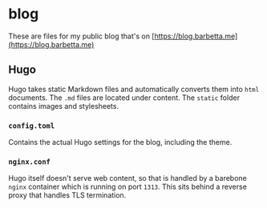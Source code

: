 # blog

These are files for my public blog that's on [https://blog.barbetta.me](https://blog.barbetta.me)

## Hugo

Hugo takes static Markdown files and automatically converts them into `html` documents. The `.md` files are located under content. The `static` folder contains images and stylesheets.

### `config.toml`

Contains the actual Hugo settings for the blog, including the theme.

### `nginx.conf`

Hugo itself doesn't serve web content, so that is handled by a barebone `nginx` container which is running on port `1313`. This sits behind a reverse proxy that handles TLS termination.
